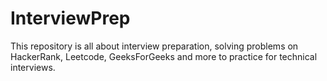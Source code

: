 # InterviewPrep
This repository is all about interview preparation, solving problems on HackerRank, Leetcode, GeeksForGeeks and more to practice for technical interviews.
